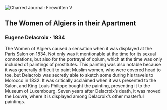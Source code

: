 <div class="artwork-of-the-day">
  <div class="container">
    <div class="img-wrapper">
      <img
        src="https://uploads7.wikiart.org/images/eugene-delacroix/the-women-of-algiers-1834(1).jpg!Large.jpg"
        alt="Charred Journal: Firewritten V" />
    </div>
    <div class="artwork-detail">
      <div class="artwork-origin"> 
        <h2 class="artwork-name">The Women of Algiers in their Apartment</h2>
        <h3 class="artist">
          Eugene Delacroix
                    ·  1834
        </h3>
      </div>
      <p class="description">
        <span class="artwork-description-text ng-binding" ng-bind-html="viewModel.ArtworkOfTheDay.Description | unsafe">The Women of Algiers caused a sensation when it was displayed at the Paris Salon on 1834. Not only was it mentionable at the time for its sexual connotations, but also for the portrayal of opium, which at the time was only included of paintings of prostitutes. This painting was also notable because it was generally difficult to paint Muslim women, who were covered head to toe, but Delacroix was secretly able to sketch some during his travels to Morocco in 1832. It was critically acclaimed when it was presented to the Salon, and King Louis Philippe bought the painting, presenting it to the Museum of Luxembourg. Seven years after Delacroix’s death, it was moved the Louvre, where it is displayed among Delacroix’s other masterful paintings. </span>
                        <div class="text-shadow-container" ng-show="showShadow" style=""></div>
      </p>
    </div>
  </div>

</div>
